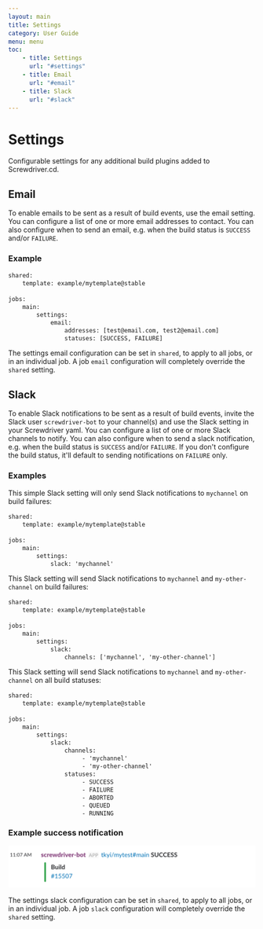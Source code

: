```yaml
---
layout: main
title: Settings
category: User Guide
menu: menu
toc:
    - title: Settings
      url: "#settings"
    - title: Email
      url: "#email"
    - title: Slack
      url: "#slack"
---
```

# Settings
Configurable settings for any additional build plugins added to Screwdriver.cd.

## Email
To enable emails to be sent as a result of build events, use the email setting.
You can configure a list of one or more email addresses to contact. You can also configure when to send an email, e.g. when the build status is `SUCCESS` and/or `FAILURE`.

### Example
```
shared:
    template: example/mytemplate@stable

jobs:
    main:
        settings:
            email:
                addresses: [test@email.com, test2@email.com]
                statuses: [SUCCESS, FAILURE]
```

The settings email configuration can be set in `shared`, to apply to all jobs, or in an individual job. A job `email` configuration will completely override the `shared` setting.

## Slack
To enable Slack notifications to be sent as a result of build events, invite the Slack user `screwdriver-bot` to your channel(s) and use the Slack setting in your Screwdriver yaml.
You can configure a list of one or more Slack channels to notify. You can also configure when to send a slack notification, e.g. when the build status is `SUCCESS` and/or `FAILURE`. If you don't configure the build status, it'll default to sending notifications on `FAILURE` only.

### Examples

This simple Slack setting will only send Slack notifications to `mychannel` on build failures:

```
shared:
    template: example/mytemplate@stable

jobs:
    main:
        settings:
            slack: 'mychannel'
```

This Slack setting will send Slack notifications to `mychannel` and `my-other-channel` on build failures:

```
shared:
    template: example/mytemplate@stable

jobs:
    main:
        settings:
            slack:
                channels: ['mychannel', 'my-other-channel']
```

This Slack setting will send Slack notifications to `mychannel` and `my-other-channel` on all build statuses:

```
shared:
    template: example/mytemplate@stable

jobs:
    main:
        settings:
            slack:
                channels:
                     - 'mychannel'
                     - 'my-other-channel'
                statuses:
                     - SUCCESS
                     - FAILURE
                     - ABORTED
                     - QUEUED
                     - RUNNING
```
### Example success notification

![Slack notification](../assets/slack-notification.png)

The settings slack configuration can be set in `shared`, to apply to all jobs, or in an individual job. A job `slack` configuration will completely override the `shared` setting.
